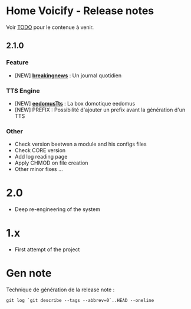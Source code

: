 # Home Voicify - Release notes

Voir [TODO](TODO.md) pour le contenue à venir.

## 2.1.0

### Feature
* [NEW] [**breakingnews**](./module/breakingnews/README.md) : Un journal quotidien

### TTS Engine
* [NEW] [**eedomusTts**](./module/eedomusTts/README.md) : La box domotique eedomus
* [NEW] PREFIX : Possibilité d'ajouter un prefix avant la génération d'un TTS

### Other
* Check version beetwen a module and his configs files
* Check CORE version
* Add log reading page
* Apply CHMOD on file creation
* Other minor fixes ...

# 2.0

* Deep re-engineering of the system

# 1.x

* First attempt of the project

# Gen note

Technique de génération de la release note :

	git log `git describe --tags --abbrev=0`..HEAD --oneline
